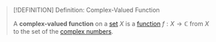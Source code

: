 >[!DEFINITION] Definition: Complex-Valued Function
>
>A **complex-valued function** on a [set](../../../Set%20Theory/Set.md) $X$ is a [function](../Functions/Function.md) $f: X \to \mathbb{C}$ from $X$ to the set of the [complex numbers](../../Algebra/Fields/Complex%20Numbers/Complex%20Numbers.md).
>